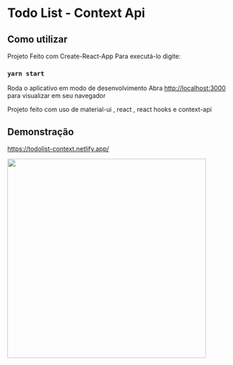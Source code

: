 # Todo List - Context Api

## Como utilizar

Projeto Feito com Create-React-App
Para executá-lo digite:

### `yarn start`

Roda o aplicativo em modo de desenvolvimento
Abra [http://localhost:3000](http://localhost:3000) para visualizar em seu navegador

Projeto feito com uso de material-ui , react , react hooks e context-api

## Demonstração

https://todolist-context.netlify.app/

<img src='./todolist.gif' width='450px'>
